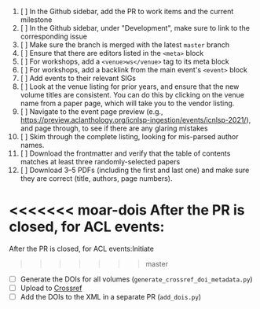 1. [ ] In the Github sidebar, add the PR to work items and the current milestone
1. [ ] In the Github sidebar, under "Development", make sure to link to the corresponding issue
1. [ ] Make sure the branch is merged with the latest `master` branch
1. [ ] Ensure that there are editors listed in the `<meta>` block
1. [ ] For workshops, add a `<venue>ws</venue>` tag to its meta block
1. [ ] For workshops, add a backlink from the main event's `<event>` block
1. [ ] Add events to their relevant SIGs
1. [ ] Look at the venue listing for prior years, and ensure that the new volume titles are consistent. You can do this by clicking on the venue name from a paper page, which will take you to the vendor listing.
1. [ ] Navigate to the event page preview (e.g., https://preview.aclanthology.org/icnlsp-ingestion/events/icnlsp-2021/), and page through, to see if there are any glaring mistakes
1. [ ] Skim through the complete listing, looking for mis-parsed author names.
1. [ ] Download the frontmatter and verify that the table of contents matches at least three randomly-selected papers
1. [ ] Download 3–5 PDFs (including the first and last one) and make sure they are correct (title, authors, page numbers).

<<<<<<< moar-dois
After the PR is closed, for ACL events:
=======
After the PR is closed, for ACL events:Initiate
>>>>>>> master
- [ ] Generate the DOIs for all volumes (`generate_crossref_doi_metadata.py`)
- [ ] Upload to [Crossref](https://doi.crossref.org/servlet/home)
- [ ] Add the DOIs to the XML in a separate PR (`add_dois.py`)
